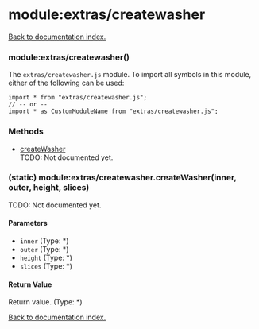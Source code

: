 # module:extras/createwasher

[Back to documentation index.](index.md)

<a name='extras_createwasher'></a>
### module:extras/createwasher()

The <code>extras/createwasher.js</code> module.
To import all symbols in this module, either of the following can be used:

    import * from "extras/createwasher.js";
    // -- or --
    import * as CustomModuleName from "extras/createwasher.js";

### Methods

* [createWasher](#extras_createwasher.createWasher)<br>TODO: Not documented yet.

<a name='extras_createwasher.createWasher'></a>
### (static) module:extras/createwasher.createWasher(inner, outer, height, slices)

TODO: Not documented yet.

#### Parameters

* `inner` (Type: *)
* `outer` (Type: *)
* `height` (Type: *)
* `slices` (Type: *)

#### Return Value

Return value. (Type: *)

[Back to documentation index.](index.md)
